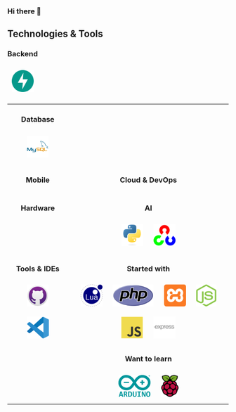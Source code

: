 ### Hi there 👋

<!--
**Jognovezzu/Jognovezzu** is a ✨ _special_ ✨ repository because its `README.md` (this file) appears on your GitHub profile.

Here are some ideas to get you started:

- 🔭 I’m currently working on ...
- 🌱 I’m currently learning ...
- 👯 I’m looking to collaborate on ...
- 🤔 I’m looking for help with ...
- 💬 Ask me about ...
- 📫 How to reach me: ...
- 😄 Pronouns: ...
- ⚡ Fun fact: ...
-->

<!-- SKILLSET:START -->

## Technologies & Tools

<table>


### Backend

<img style="margin: 10px" src="assets/fastapi.svg" alt="FastAPI" title="FastAPI" height="50" />



</td>
<td align="center" valign="top">

### Database

<img style="margin: 10px" src="assets/mysql.svg" alt="MySQL" title="MySQL" height="50" />

</td>
</tr>

<tr>
<td align="center" valign="top">

### Mobile

</td>
<td align="center" valign="top">

### Cloud & DevOps

</td>
</tr>

<tr>
<td align="center" valign="top">

### Hardware


</td>
<td align="center" valign="top">

### AI

<img style="margin: 10px" src="assets/python.svg" alt="Python" title="Python" height="50" />
<img style="margin: 10px" src="assets/opencv.svg" alt="OpenCV" title="OpenCV" height="50" />

</td>
</tr>

<tr>
<td align="center" valign="top">

### Tools & IDEs

<img style="margin: 10px" src="assets/github-desktop.svg" alt="GitHub Desktop" title="GitHub Desktop" height="50" />
<img style="margin: 10px" src="assets/visual-studio-code.svg" alt="Visual Studio Code" title="Visual Studio Code" height="50" />

</td>
<td align="center" valign="top">

### Started with

<img style="margin: 10px" src="assets/lua.svg" alt="Lua" title="Lua" height="50" />
<img style="margin: 10px" src="assets/php.svg" alt="PHP" title="PHP" height="50" />
<img style="margin: 10px" src="assets/xampp.svg" alt="XAMPP" title="XAMPP" height="50" />

<img style="margin: 10px" src="assets/nodejs.svg" alt="Node.js" title="Node.js" height="50" />
<img style="margin: 10px" src="assets/javascript.svg" alt="JavaScript" title="JavaScript" height="50" />
<img style="margin: 10px" src="assets/express.svg" alt="Express.js" title="Express.js" height="50" />


### Want to learn


<img style="margin: 10px" src="assets/arduino.svg" alt="Arduino" title="Arduino" height="50" />
<img style="margin: 10px" src="assets/raspberry-pi.svg" alt="Raspberry Pi" title="Raspberry Pi" height="50" />

</td>
</tr>

</table>

<br/>

<!-- SKILLSET:END -->
